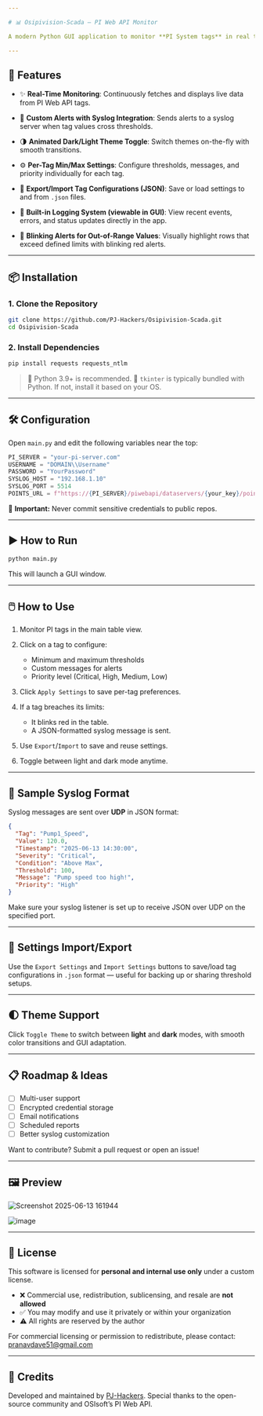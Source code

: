 ```yaml
---

# 📊 Osipivision-Scada – PI Web API Monitor

A modern Python GUI application to monitor **PI System tags** in real time using the **PI Web API**. Built with `Tkinter`, this SCADA-lite tool provides a sleek interface to track data points, define alert thresholds, and send syslog alerts when thresholds are breached.

---
```



## 🚀 Features

* ✨ **Real-Time Monitoring**:
  Continuously fetches and displays live data from PI Web API tags.

* 🔔 **Custom Alerts with Syslog Integration**:
  Sends alerts to a syslog server when tag values cross thresholds.

* 🌗 **Animated Dark/Light Theme Toggle**:
  Switch themes on-the-fly with smooth transitions.

* ⚙️ **Per-Tag Min/Max Settings**: 
  Configure thresholds, messages, and priority individually for each tag.

* 📝 **Export/Import Tag Configurations (JSON)**:
  Save or load settings to and from `.json` files.

* 🧠 **Built-in Logging System (viewable in GUI)**:
  View recent events, errors, and status updates directly in the app.

* 🧪 **Blinking Alerts for Out-of-Range Values**:
  Visually highlight rows that exceed defined limits with blinking red alerts.

---

## 📦 Installation

### 1. Clone the Repository

```bash
git clone https://github.com/PJ-Hackers/Osipivision-Scada.git
cd Osipivision-Scada
```

### 2. Install Dependencies

```bash
pip install requests requests_ntlm
```

> 🐍 Python 3.9+ is recommended.
> 🧰 `tkinter` is typically bundled with Python. If not, install it based on your OS.

---

## 🛠️ Configuration

Open `main.py` and edit the following variables near the top:

```python
PI_SERVER = "your-pi-server.com"
USERNAME = "DOMAIN\\Username"
PASSWORD = "YourPassword"
SYSLOG_HOST = "192.168.1.10"
SYSLOG_PORT = 5514
POINTS_URL = f"https://{PI_SERVER}/piwebapi/dataservers/{your_key}/points"
```

🔐 **Important:** Never commit sensitive credentials to public repos.

---

## ▶️ How to Run

```bash
python main.py
```

This will launch a GUI window.

---

## 🖱️ How to Use

1. Monitor PI tags in the main table view.
2. Click on a tag to configure:

   * Minimum and maximum thresholds
   * Custom messages for alerts
   * Priority level (Critical, High, Medium, Low)
3. Click `Apply Settings` to save per-tag preferences.
4. If a tag breaches its limits:

   * It blinks red in the table.
   * A JSON-formatted syslog message is sent.
5. Use `Export`/`Import` to save and reuse settings.
6. Toggle between light and dark mode anytime.

---

## 📨 Sample Syslog Format

Syslog messages are sent over **UDP** in JSON format:

```json
{
  "Tag": "Pump1_Speed",
  "Value": 120.0,
  "Timestamp": "2025-06-13 14:30:00",
  "Severity": "Critical",
  "Condition": "Above Max",
  "Threshold": 100,
  "Message": "Pump speed too high!",
  "Priority": "High"
}
```

Make sure your syslog listener is set up to receive JSON over UDP on the specified port.

---

## 💾 Settings Import/Export

Use the `Export Settings` and `Import Settings` buttons to save/load tag configurations in `.json` format — useful for backing up or sharing threshold setups.

---

## 🌓 Theme Support

Click `Toggle Theme` to switch between **light** and **dark** modes, with smooth color transitions and GUI adaptation.

---

## 📋 Roadmap & Ideas

* [ ] Multi-user support
* [ ] Encrypted credential storage
* [ ] Email notifications
* [ ] Scheduled reports
* [ ] Better syslog customization

Want to contribute? Submit a pull request or open an issue!

---
## 🖼️ Preview

![Screenshot 2025-06-13 161944](https://github.com/user-attachments/assets/bf39c964-69eb-46e1-89ea-35dd65dbd56d)

![image](https://github.com/user-attachments/assets/b940a288-2e3c-4c44-8143-42ed1c2886c2)



---

## 📄 License

This software is licensed for **personal and internal use only** under a custom license.

- ❌ Commercial use, redistribution, sublicensing, and resale are **not allowed**
- ✅ You may modify and use it privately or within your organization
- ⚠️ All rights are reserved by the author

For commercial licensing or permission to redistribute, please contact: pranavdave51@gmail.com


---

## 🙌 Credits

Developed and maintained by [PJ-Hackers](https://github.com/PJ-Hackers).
Special thanks to the open-source community and OSIsoft’s PI Web API.

